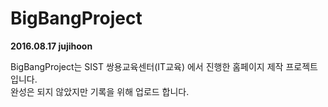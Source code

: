 # BigBangProject

<b>2016.08.17 jujihoon</b><br>

BigBangProject는 SIST 쌍용교육센터(IT교육) 에서 진행한 홈페이지 제작 프로젝트 입니다.<br>
완성은 되지 않았지만 기록을 위해 업로드 합니다.
